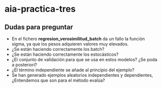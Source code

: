 # aia-practica-tres

## Dudas para preguntar

* En el fichero __regresion_verosimilitud_batch__ da un fallo la función sigma, ya que los pesos adquieren valores muy elevados.
* ¿Se están haciendo correctamente los batch?
* ¿Se están haciendo correctamente los estocásticos?
* ¿El conjunto de validación para que se usa en estos modelos? ¿Se poda a posteriori?
* ¿El término independiente se añade al principio del ejemplo?
* Se han generado ejemplos aleatorios independientes y dependientes, ¿Entendemos que son para el método evalúa?
